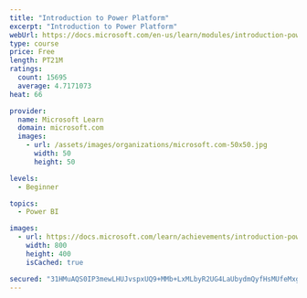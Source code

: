 ```yaml
---
title: "Introduction to Power Platform"
excerpt: "Introduction to Power Platform"
webUrl: https://docs.microsoft.com/en-us/learn/modules/introduction-power-platform/
type: course
price: Free
length: PT21M
ratings:
  count: 15695
  average: 4.7171073
heat: 66

provider:
  name: Microsoft Learn
  domain: microsoft.com
  images:
    - url: /assets/images/organizations/microsoft.com-50x50.jpg
      width: 50
      height: 50

levels:
  - Beginner

topics:
  - Power BI

images:
  - url: https://docs.microsoft.com/learn/achievements/introduction-power-platform-social.png
    width: 800
    height: 400
    isCached: true

secured: "31HMuAQS0IP3mewLHUJvspxUQ9+MMb+LxMLbyR2UG4LaUbydmQyfHsMUfeMxgy5j6aMUGa0Zf68LMC1C5wFTpm+pd6qKaZb1/AiB9DAPTfGa+uwjceETf9E9fE/vC1ca3Hin1m1y0N517MWAdkZkY+b5jRoF+wuBTkY8xliJw546rn6Fh9lm9opEaZRcrUuRIAf6ngQXiwHZxtVGxQwDc9UikQZQGiYRbf+MdbvnBFA0RtVZ7vn7Sn+H4O91BdpN4PQNZ7QmsrSsoj/28uYcheRnuD6qZbLZiwS7hwr3FzF2uDxAS3DwKpEcVq6XBosSzxkacTp34g1ZzLFKjD6sQorDZPvXddXsuvo03X2qgpOOUUKCgD4+kGrpZ18FkDyzfTtrh/R2OVRf3mNKIidykA4kzO85Eo0WENi64vrusURUiUrKlxhJdnn3LMl3tKCO;yEaiOeXb5oQS0C+oVz+1EA=="
---
```


